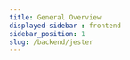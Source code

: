 ```yaml
---
title: General Overview
displayed-sidebar : frontend
sidebar_position: 1
slug: /backend/jester
---
```

